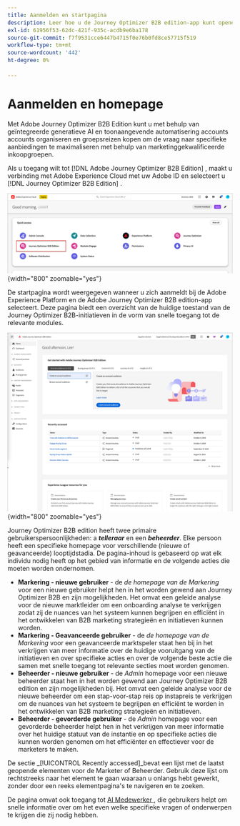 ```yaml
---
title: Aanmelden en startpagina
description: Leer hoe u de Journey Optimizer B2B edition-app kunt openen en de homepage-informatie kunt gebruiken.
exl-id: 61956f53-62dc-421f-935c-acdb9e6ba178
source-git-commit: f7f9531cce6447b4715f0e76b0fd8ce57715f519
workflow-type: tm+mt
source-wordcount: '442'
ht-degree: 0%

---
```


# Aanmelden en homepage

Met Adobe Journey Optimizer B2B Edition kunt u met behulp van geïntegreerde generatieve AI en toonaangevende automatisering accounts accounts organiseren en groepsreizen kopen om de vraag naar specifieke aanbiedingen te maximaliseren met behulp van marketinggekwalificeerde inkoopgroepen.

<!-- Requirements?
-->
Als u toegang wilt tot [!DNL Adobe Journey Optimizer B2B Edition] , maakt u verbinding met Adobe Experience Cloud met uw Adobe ID en selecteert u [!DNL Journey Optimizer B2B Edition] .

![ Adobe Experience Platform apps ](./assets/experience-cloud-apps.png){width="800" zoomable="yes"}

De startpagina wordt weergegeven wanneer u zich aanmeldt bij de Adobe Experience Platform en de Adobe Journey Optimizer B2B edition-app selecteert. Deze pagina biedt een overzicht van de huidige toestand van de Journey Optimizer B2B-initiatieven in de vorm van <!-- refined insights and--> snelle toegang tot de relevante modules. <!-- It also provides information about the ideal next action to take and where to find the comprehensive set of tutorials and documentation. -->

![ Journey Optimizer B2B edition homepage ](./assets/home-page.png){width="800" zoomable="yes"}

Journey Optimizer B2B edition heeft twee primaire gebruikerspersoonlijkheden: a _**telleraar**_ en een _**beheerder**_. Elke persoon heeft een specifieke homepage voor verschillende (nieuwe of geavanceerde) looptijdstadia. De pagina-inhoud is gebaseerd op wat elk individu nodig heeft op het gebied van informatie en de volgende acties die moeten worden ondernomen.

* **Markering - nieuwe gebruiker** - de _de homepage van de Markering_ voor een nieuwe gebruiker helpt hen in het worden gewend aan Journey Optimizer B2B en zijn mogelijkheden. Het omvat een geleide analyse voor de nieuwe marktleider om een onboarding analyse te verkrijgen zodat zij de nuances van het systeem kunnen begrijpen en efficiënt in het ontwikkelen van B2B marketing strategieën en initiatieven kunnen worden.
* **Markering - Geavanceerde gebruiker** - de _de homepage van de Markering_ voor een geavanceerde marktspeler staat hen bij in het verkrijgen van meer informatie over de huidige vooruitgang van de initiatieven en over specifieke acties en over de volgende beste actie die samen met snelle toegang tot relevante secties moet worden genomen.
* **Beheerder - nieuwe gebruiker** - de _Admin_ homepage voor een nieuwe beheerder staat hen in het worden gewend aan Journey Optimizer B2B edition en zijn mogelijkheden bij. Het omvat een geleide analyse voor de nieuwe beheerder om een stap-voor-stap reis op instapreis te verkrijgen om de nuances van het systeem te begrijpen en efficiënt te worden in het ontwikkelen van B2B marketing strategieën en initiatieven.
* **Beheerder - gevorderde gebruiker** - de _Admin_ homepage voor een gevorderde beheerder helpt hen in het verkrijgen van meer informatie over het huidige statuut van de instantie en op specifieke acties die kunnen worden genomen om het efficiënter en effectiever voor de marketers te maken.

De sectie _[!UICONTROL Recently accessed]_bevat een lijst met de laatst geopende elementen voor de Marketer of Beheerder. Gebruik deze lijst om rechtstreeks naar het element te gaan waaraan u onlangs hebt gewerkt, zonder door een reeks elementpagina&#39;s te navigeren en te zoeken.

De pagina omvat ook toegang tot [ AI Medewerker ](./start/ai-assistant.md), die gebruikers helpt om snelle informatie over om het even welke specifieke vragen of onderwerpen te krijgen die zij nodig hebben.<!-- and to obtain specific recommendations for their challenges or objectives-->

<!-- 

## Marketer - new user

The Marketer home page for a new user consists of three rows that assist the marketer in getting accustomed to Journey Optimizer B2B and its capabilities. It also provides a view of the latest journeys that have been created, which can serve as a starting point for a new user.

The first row consists of a guided walkthrough for the new marketer to obtain an onboarding walkthrough so that they can understand the nuances of the system and become efficient in developing B2B marketing strategies and initiatives.

The second row consists of the recent AJO B2B journeys that have been created across the platform so that the marketer can get inspiration for the best practices to create an account journey.

The third row consists of the learning resources that can help a marketer gain more information on a specific topic.

## Marketer - advanced user

The Marketer home page for an advanced marketer consists of four rows that assists the marketer in obtaining more information on the current progress of the initiatives and on specific actions and on the next best action to be taken along with quick access to relevant sections.

The first row consists of the next set of actions that a B2B marketer can take based on the previous actions taken and the current state of the initiative, which provides a prompt for the user to make the next move that would align to the objective of the initiatives and help them reach the goals quickly.

The second row consists of the most recent assets accessed by the marketer to make it easier for the marketer to locate them and make updates to the same.

The third row consists of the Key Performance Indicators that can help the marketer gauge the overall performance of the marketing initiatives.

The fourth row consists of the learning resources that can help a marketer gain more information on a specific topic.

## Administrator - new user

The _Admin_ home page for a new administrator consists of three rows that assists the administrator in getting accustomed to Journey Optimizer B2B Edition and its capabilities, and provides a view of the latest journeys that have been created that can serve as a starting point for a new user.

The first row consists of a guided walkthrough for the new marketer to obtain a step-by-step onboarding journey to understand the nuances of the system and become efficient in developing B2B marketing strategies and initiatives with AJO B2B.

The second row consists of the recent assets used by the B2B marketers in a single table to make it easier for the administrator to know which assets are currently under focus.

The third row consists of the learning resources that would help an administrator gain more information on a specific topic.

## Administrator - advanced user

The _Admin_ home page for an advanced administrator consists of four rows that assists the administrator in obtaining more information about the current status of the instance and on specific actions that can be taken to make it more efficient and effective for the marketers.

The first row consists of the next set of actions that an administrator can take based on the previous actions taken and the current state of the instance. It serves as a prompt for the administrator to make the necessary updates to the parameters of the instances such as user permissions or any specific module configurations.

The second row consists of the recent assets used by the B2B marketers in a single table to make it easier for the administrator to know which assets are currently under focus.

The third row consists of the Key Performance Indicators that would help the administrators gauge the progress of the instance in terms of operational parameters such as users and usage.

The fourth row consists of the learning resources that would help the administrator gain more information on a specific topic.

-->